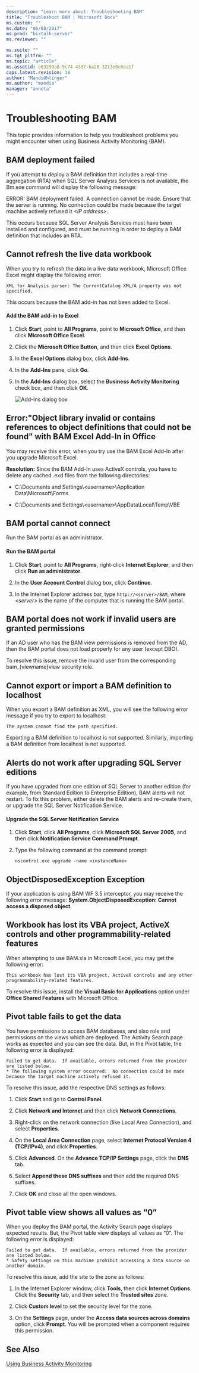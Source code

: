 ```yaml
---
description: "Learn more about: Troubleshooting BAM"
title: "Troubleshoot BAM | Microsoft Docs"
ms.custom: ""
ms.date: "06/08/2017"
ms.prod: "biztalk-server"
ms.reviewer: ""

ms.suite: ""
ms.tgt_pltfrm: ""
ms.topic: "article"
ms.assetid: e63299a8-5c74-4337-ba20-3213e0c6ea1f
caps.latest.revision: 18
author: "MandiOhlinger"
ms.author: "mandia"
manager: "anneta"
---
```

# Troubleshooting BAM
This topic provides information to help you troubleshoot problems you might encounter when using Business Activity Monitoring (BAM).  
  
## BAM deployment failed  
 If you attempt to deploy a BAM definition that includes a real-time aggregation (RTA) when SQL Server Analysis Services is not available, the Bm.exe command will display the following message:  
  
 ERROR: BAM deployment failed. A connection cannot be made. Ensure that the server is running. No connection could be made because the target machine actively refused it *\<IP address\>*.  
  
 This occurs because SQL Server Analysis Services must have been installed and configured, and must be running in order to deploy a BAM definition that includes an RTA.  
  
## Cannot refresh the live data workbook  
 When you try to refresh the data in a live data workbook, Microsoft Office Excel might display the following error:  
  
 `XML for Analysis parser: The CurrentCatalog XML/A property was not specified.`  
  
 This occurs because the BAM add-in has not been added to Excel.  
  
#### Add the BAM add-in to Excel  
  
1.  Click **Start**, point to **All Programs**, point to **Microsoft Office**, and then click **Microsoft Office Excel**.  
  
2.  Click the **Microsoft Office Button**, and then click **Excel Options**.  
  
3.  In the **Excel Options** dialog box, click **Add-Ins**.  
  
4.  In the **Add-Ins** pane, click **Go**.  
  
5.  In the **Add-Ins** dialog box, select the **Business Activity Monitoring** check box, and then click **OK**.  
  
     ![Add&#45;Ins dialog box](../core/media/addins.gif "AddIns")  
  
## Error:"Object library invalid or contains references to object definitions that could not be found" with BAM Excel Add-In in Office  
 You may receive this error, when you try use the BAM Excel Add-In after you upgrade Microsoft Excel.  
  
 **Resolution:** Since the BAM Add-In uses ActiveX controls, you have to delete any cached .exd files from the following directories:  
  
-   C:\Documents and Settings\\<username\>\Application Data\Microsoft\Forms  
  
-   C:\Documents and Settings\\<username\>\AppData\Local\Temp\VBE  
  
## BAM portal cannot connect  
Run the BAM portal as an administrator.  
  
#### Run the BAM portal
  
1.  Click **Start**, point to **All Programs**, right-click **Internet Explorer**, and then click **Run as administrator**.  
  
2.  In the **User Account Control** dialog box, click **Continue**.  
  
3.  In the Internet Explorer address bar, type `http://<server>/BAM`, where *\<server\>* is the name of the computer that is running the BAM portal.  
  
## BAM portal does not work if invalid users are granted permissions  
 If an AD user who has the BAM view permissions is removed from the AD, then the BAM portal does not load properly for any user (except DBO).  
  
 To resolve this issue, remove the invalid user from the corresponding bam_{viewname}view security role.  
  
## Cannot export or import a BAM definition to localhost  
 When you export a BAM definition as XML, you will see the following error message if you try to export to localhost:  
  
 `The system cannot find the path specified.`  
  
 Exporting a BAM definition to localhost is not supported. Similarly, importing a BAM definition from localhost is not supported.  
  
## Alerts do not work after upgrading SQL Server editions  
 If you have upgraded from one edition of SQL Server to another edition (for example, from Standard Edition to Enterprise Edition), BAM alerts will not restart. To fix this problem, either delete the BAM alerts and re-create them, or upgrade the SQL Server Notification Service.  
  
#### Upgrade the SQL Server Notification Service  
  
1.  Click **Start**, click **All Programs**, click **Microsoft SQL Server 2005**, and then click **Notification Service Command Prompt**.  
  
2.  Type the following command at the command prompt:  
  
     `nscontrol.exe upgrade -name <instanceName>`  
  
## ObjectDisposedException Exception  
 If your application is using BAM WF 3.5 interceptor, you may receive the following error message: **System.ObjectDisposedException: Cannot access a disposed object**.
  
## Workbook has lost its VBA project, ActiveX controls and other programmability-related features  
 When attempting to use BAM.xla in Microsoft Excel, you may get the following error:  
  
 `This workbook has lost its VBA project, ActiveX controls and any other programmability-related features.`  
  
 To resolve this issue, install the **Visual Basic for Applications** option under **Office Shared Features** with Microsoft Office.  
  
## Pivot table fails to get the data  
 You have permissions to access BAM databases, and also role and permissions on the views which are deployed. The Activity Search page works as expected and you can see the data. But, in the Pivot table, the following error is displayed:  
  
```  
Failed to get data.  If available, errors returned from the provider are listed below.  
* The following system error occurred:  No connection could be made because the target machine actively refused it.  
```  
  
 To resolve this issue, add the respective DNS settings as follows:  
  
1.  Click **Start** and go to **Control Panel**.  
  
2.  Click **Network and Internet** and then click **Network Connections**.  
  
3.  Right-click on the network connection (like Local Area Connection), and select **Properties**.  
  
4.  On the **Local Area Connection** page, select **Internet Protocol Version 4 (TCP/IPv4)**, and click **Properties**.  
  
5.  Click **Advanced**. On the **Advance TCP/IP Settings** page, click the **DNS** tab.  
  
6.  Select **Append these DNS suffixes** and then add the required DNS suffixes.  
  
7.  Click **OK** and close all the open windows.  
  
## Pivot table view shows all values as “0”  
 When you deploy the BAM portal, the Activity Search page displays expected results. But, the Pivot table view displays all values as “0”. The following error is displayed:  
  
```  
Failed to get data.  If available, errors returned from the provider are listed below.  
* Safety settings on this machine prohibit accessing a data source on another domain.  
```  
  
 To resolve this issue, add the site to the zone as follows:  
  
1.  In the Internet Explorer window, click **Tools**, then click **Internet Options**. Click the **Security** tab, and then select the **Trusted sites** zone.  
  
2.  Click **Custom level** to set the security level for the zone.  
  
3.  On the **Settings** page, under the **Access data sources across domains** option, click **Prompt**. You will be prompted when a component requires this permission.  
  
## See Also  
 [Using Business Activity Monitoring](../core/using-business-activity-monitoring.md)
